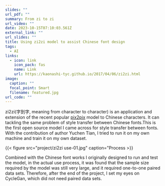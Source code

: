 ```yaml
---
slides: ""
url_pdf: ""
summary: From zi to zi
url_video: ""
date: 2023-10-15T07:10:03.561Z
external_link: ""
url_slides: ""
title: Using zi2zi model to assist Chinese font design
tags:
  - AI
links:
  - icon: link
    icon_pack: fas
    name: Link
    url: https://kaonashi-tyc.github.io/2017/04/06/zi2zi.html
image:
  caption: ""
  focal_point: Smart
  filename: featured.jpg
url_code: ""
---
```

zi2zi(字到字, meaning from character to character) is an application and extension of the recent popular [pix2pix](https://github.com/phillipi/pix2pix) model to Chinese characters. It can tackling the same problem of style transfer between Chinese fonts.This is the first open source model I came across for style transfer between fonts. With the contribution of author Yuchen Tian, I tried to run it on my own machine and train it on my own dataset.

{{< figure src="project/zi2zi use-01.jpg" caption="Process >}}

Combined with the Chinese font works I originally designed to run and test the model, in the actual use process, it was found that the sample size required by the model was still very large, and it required one-to-one paired data sets. Therefore, after the end of the project, I set my eyes on CycleGan, which did not need paired data sets.
